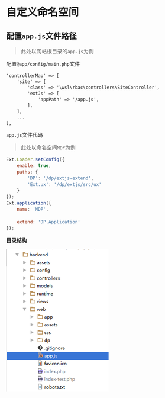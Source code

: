 自定义命名空间
=========

配置`app.js`文件路径
------------

> 此处以网站根目录的`app.js`为例

配置`@app/config/main.php`文件

```
'controllerMap' => [
    'site' => [
        'class' => '\wsl\rbac\controllers\SiteController',
        'extJs' => [
            'appPath' => '/app.js',
        ],
    ],
    ...
],
```

`app.js`文件代码

> 此处以命名空间`MDP`为例

```javascript
Ext.Loader.setConfig({
    enable: true,
    paths: {
        'DP': '/dp/extjs-extend',
        'Ext.ux': '/dp/extjs/src/ux'
    }
});
Ext.application({
    name: 'MDP',

    extend: 'DP.Application'
});

```

**目录结构**

![](directory-structure.png)